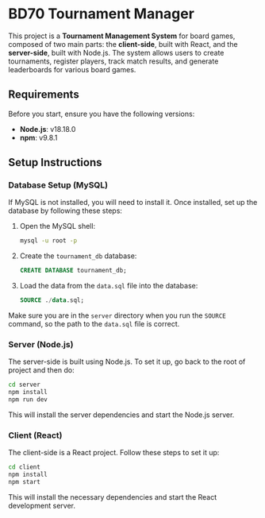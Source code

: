 # BD70 Tournament Manager

This project is a **Tournament Management System** for board games, composed of two main parts: the **client-side**, built with React, and the **server-side**, built with Node.js. The system allows users to create tournaments, register players, track match results, and generate leaderboards for various board games.

## Requirements

Before you start, ensure you have the following versions:
- **Node.js**: v18.18.0
- **npm**: v9.8.1

## Setup Instructions
### Database Setup (MySQL)

If MySQL is not installed, you will need to install it. Once installed, set up the database by following these steps:

1. Open the MySQL shell:

   ```bash
   mysql -u root -p
   ```

2. Create the `tournament_db` database:

   ```sql
   CREATE DATABASE tournament_db;
   ```

3. Load the data from the `data.sql` file into the database:

   ```sql
   SOURCE ./data.sql;
   ```

Make sure you are in the `server` directory when you run the `SOURCE` command, so the path to the `data.sql` file is correct.

### Server (Node.js)

The server-side is built using Node.js. To set it up, go back to the root of project and then do:

```bash
cd server
npm install
npm run dev
```

This will install the server dependencies and start the Node.js server.

### Client (React)

The client-side is a React project. Follow these steps to set it up:

```bash
cd client
npm install
npm start
```

This will install the necessary dependencies and start the React development server.
